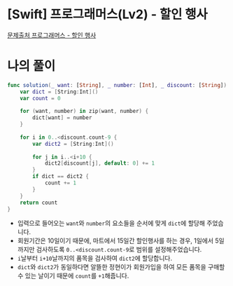 # [Swift] 프로그래머스(Lv2) - 할인 행사

[문제출처 프로그래머스 - 할인 행사](https://school.programmers.co.kr/learn/courses/30/lessons/131127)

# 나의 풀이

```swift
func solution(_ want: [String], _ number: [Int], _ discount: [String]) -> Int {
    var dict = [String:Int]()
    var count = 0
    
    for (want, number) in zip(want, number) {
        dict[want] = number
    }
    
    for i in 0..<discount.count-9 {
        var dict2 = [String:Int]()
        
        for j in i..<i+10 {
            dict2[discount[j], default: 0] += 1
        }
        if dict == dict2 {
            count += 1
        }
    }
    return count
}
```

- 입력으로 들어오는 `want`와 `number`의 요소들을 순서에 맞게 `dict`에 할당해 주었습니다.
- 회원기간은 10일이기 때문에, 마트에서 15일간 할인행사를 하는 경우, 1일에서 5일까지만 검사하도록 `0..<discount.count-9`로 범위를 설정해주었습니다.
- `i`날부터 `i+10`날까지의 품목을 검사하여 `dict2`에 할당합니다.
- `dict`와 `dict2`가 동일하다면 알뜰한 정현이가 회원가입을 하여 모든 품목을 구매할 수 있는 날이기 때문에 `count`를 `+1`해줍니다.
